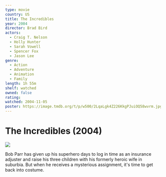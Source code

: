 ```yaml
---
type: movie
country: US
title: The Incredibles
year: 2004
director: Brad Bird
actors:
  - Craig T. Nelson
  - Holly Hunter
  - Sarah Vowell
  - Spencer Fox
  - Jason Lee
genre:
  - Action
  - Adventure
  - Animation
  - Family
length: 1h 55m
shelf: watched
owned: false
rating:
watched: 2004-11-05
poster: https://image.tmdb.org/t/p/w500/2LqaLgk4Z226KkgPJuiOQ58wvrm.jpg
---
```


# The Incredibles (2004)

![](https://image.tmdb.org/t/p/w500/2LqaLgk4Z226KkgPJuiOQ58wvrm.jpg)

Bob Parr has given up his superhero days to log in time as an insurance adjuster and raise his three children with his formerly heroic wife in suburbia. But when he receives a mysterious assignment, it's time to get back into costume.